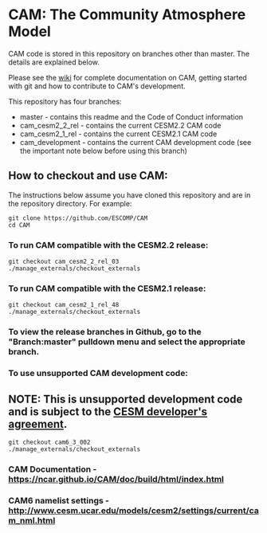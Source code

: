 # CAM: The Community Atmosphere Model

CAM code is stored in this repository on branches other than master.  The details are explained below.

Please see the [wiki](https://github.com/ESCOMP/CAM/wiki) for complete documentation on CAM, getting started with git and how to contribute to CAM's development.

This repository has four branches:
* master - contains this readme and the Code of Conduct information
* cam_cesm2_2_rel - contains the current CESM2.2 CAM code
* cam_cesm2_1_rel - contains the current CESM2.1 CAM code
* cam_development - contains the current CAM development code (see the important note below before using this branch)

## How to checkout and use CAM:

The instructions below assume you have cloned this repository and are in the repository directory. For example:
```
git clone https://github.com/ESCOMP/CAM
cd CAM
```
### To run CAM compatible with the CESM2.2 release:
```
git checkout cam_cesm2_2_rel_03
./manage_externals/checkout_externals
```
### To run CAM compatible with the CESM2.1 release:
```
git checkout cam_cesm2_1_rel_48
./manage_externals/checkout_externals
```
### To view the release branches in Github, go to the "Branch:master" pulldown menu and select the appropriate branch.

### To use unsupported CAM **development** code:

## NOTE: This is **unsupported** development code and is subject to the [CESM developer's agreement](http://www.cgd.ucar.edu/cseg/development-code.html).
```
git checkout cam6_3_002
./manage_externals/checkout_externals
```
### CAM Documentation - https://ncar.github.io/CAM/doc/build/html/index.html

### CAM6 namelist settings - http://www.cesm.ucar.edu/models/cesm2/settings/current/cam_nml.html

